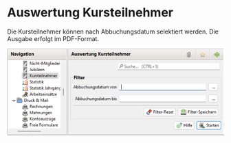 # Auswertung Kursteilnehmer

Die Kursteilnehmer können nach Abbuchungsdatum selektiert werden. Die Ausgabe erfolgt im PDF-Format.

![Auswertung Kursteilnehmer](<img/KursteilnehmerView (1).png>)
